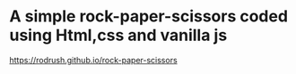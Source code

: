 # A simple rock-paper-scissors coded using Html,css and vanilla js 
https://rodrush.github.io/rock-paper-scissors
